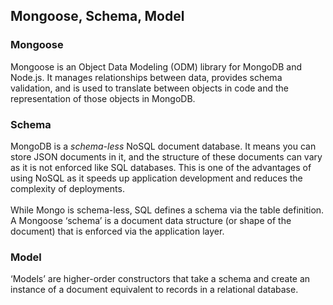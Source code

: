 ## Mongoose, Schema, Model
### Mongoose
Mongoose is an Object Data Modeling (ODM) library for MongoDB and Node.js. It manages relationships between data, 
provides schema validation, and is used to translate between objects in code and the representation of those objects in MongoDB.
### Schema
MongoDB is a *schema-less* NoSQL document database. It means you can store JSON documents in it, and the structure of these documents can vary as it is not enforced like SQL databases. This is one of the advantages of using NoSQL as it speeds up application development and reduces the complexity of deployments.</br></br>While Mongo is schema-less, SQL defines a schema via the table definition. A Mongoose ‘schema’ is a document data structure (or shape of the document) that is enforced via the application layer.
### Model
‘Models’ are higher-order constructors that take a schema and create an instance of a document equivalent to records in a relational database.
